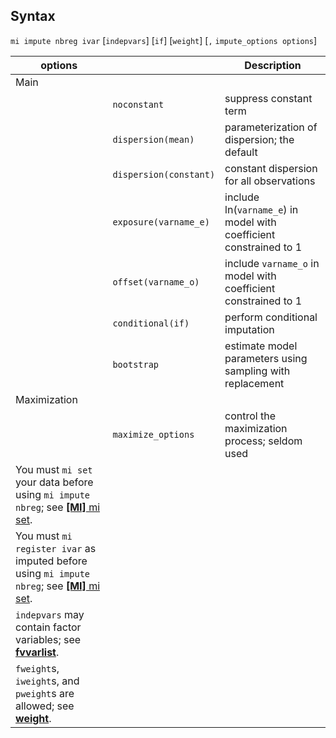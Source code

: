 ## Syntax

`mi impute nbreg ivar` \[`indepvars`\] \[`if`\] \[`weight`\] \[`,`
`impute_options options`\]

| options                                                                                                                                                                           |                            | Description                                                        |
|-----------------------------------------------------------------------------------------------------------------------------------------------------------------------------------|----------------------------|--------------------------------------------------------------------|
| Main                                                                                                                                                                              |                            |                                                                    |
|                                                                                                                                                                                   | `noconstant`               | suppress constant term                                             |
|                                                                                                                                                                                   | `dispersion(mean)`     | parameterization of dispersion; the default                        |
|                                                                                                                                                                                   | `dispersion(constant)` | constant dispersion for all observations                           |
|                                                                                                                                                                                   | `exposure(varname_e)`      | include ln(`varname_e`) in model with coefficient constrained to 1 |
|                                                                                                                                                                                   | `offset(varname_o)`        | include `varname_o` in model with coefficient constrained to 1     |
|                                                                                                                                                                                   | `conditional(if)`          | perform conditional imputation                                     |
|                                                                                                                                                                                   | `bootstrap`                | estimate model parameters using sampling with replacement          |
| Maximization                                                                                                                                                                      |                            |                                                                    |
|                                                                                                                                                                                   | `maximize_options`         | control the maximization process; seldom used                      |
| You must `mi set` your data before using `mi impute nbreg`; see [<strong>[MI]</strong> mi set](http://www.stata.com/help.cgi?mi_set).              |                            |                                                                    |
| You must `mi register ivar` as imputed before using `mi impute nbreg`; see [<strong>[MI]</strong> mi set](http://www.stata.com/help.cgi?mi_set). |                            |                                                                    |
| `indepvars` may contain factor variables; see [<strong>fvvarlist</strong>](http://www.stata.com/help.cgi?fvvarlist).                                   |                            |                                                                    |
| `fweight`s, `iweight`s, and `pweight`s are allowed; see [<strong>weight</strong>](http://www.stata.com/help.cgi?weight).                               |                            |                                                                    |
